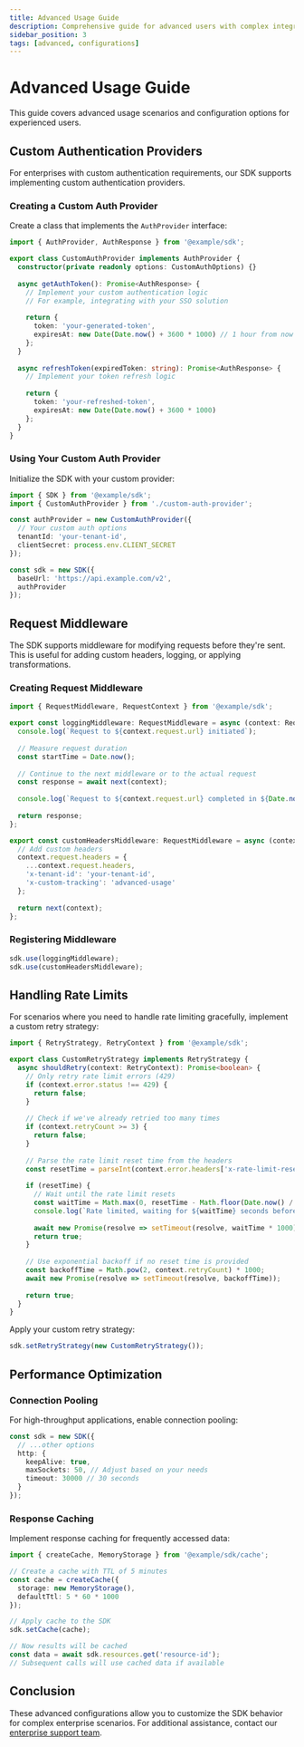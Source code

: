 ```yaml
---
title: Advanced Usage Guide
description: Comprehensive guide for advanced users with complex integration scenarios.
sidebar_position: 3
tags: [advanced, configurations]
---
```


# Advanced Usage Guide

This guide covers advanced usage scenarios and configuration options for experienced users.

## Custom Authentication Providers

For enterprises with custom authentication requirements, our SDK supports implementing custom authentication providers.

### Creating a Custom Auth Provider

Create a class that implements the `AuthProvider` interface:

```typescript
import { AuthProvider, AuthResponse } from '@example/sdk';

export class CustomAuthProvider implements AuthProvider {
  constructor(private readonly options: CustomAuthOptions) {}
  
  async getAuthToken(): Promise<AuthResponse> {
    // Implement your custom authentication logic
    // For example, integrating with your SSO solution
    
    return {
      token: 'your-generated-token',
      expiresAt: new Date(Date.now() + 3600 * 1000) // 1 hour from now
    };
  }
  
  async refreshToken(expiredToken: string): Promise<AuthResponse> {
    // Implement your token refresh logic
    
    return {
      token: 'your-refreshed-token',
      expiresAt: new Date(Date.now() + 3600 * 1000)
    };
  }
}
```

### Using Your Custom Auth Provider

Initialize the SDK with your custom provider:

```typescript
import { SDK } from '@example/sdk';
import { CustomAuthProvider } from './custom-auth-provider';

const authProvider = new CustomAuthProvider({
  // Your custom auth options
  tenantId: 'your-tenant-id',
  clientSecret: process.env.CLIENT_SECRET
});

const sdk = new SDK({
  baseUrl: 'https://api.example.com/v2',
  authProvider
});
```

## Request Middleware

The SDK supports middleware for modifying requests before they're sent. This is useful for adding custom headers, logging, or applying transformations.

### Creating Request Middleware

```typescript
import { RequestMiddleware, RequestContext } from '@example/sdk';

export const loggingMiddleware: RequestMiddleware = async (context: RequestContext, next) => {
  console.log(`Request to ${context.request.url} initiated`);
  
  // Measure request duration
  const startTime = Date.now();
  
  // Continue to the next middleware or to the actual request
  const response = await next(context);
  
  console.log(`Request to ${context.request.url} completed in ${Date.now() - startTime}ms`);
  
  return response;
};

export const customHeadersMiddleware: RequestMiddleware = async (context: RequestContext, next) => {
  // Add custom headers
  context.request.headers = {
    ...context.request.headers,
    'x-tenant-id': 'your-tenant-id',
    'x-custom-tracking': 'advanced-usage'
  };
  
  return next(context);
};
```

### Registering Middleware

```typescript
sdk.use(loggingMiddleware);
sdk.use(customHeadersMiddleware);
```

## Handling Rate Limits

For scenarios where you need to handle rate limiting gracefully, implement a custom retry strategy:

```typescript
import { RetryStrategy, RetryContext } from '@example/sdk';

export class CustomRetryStrategy implements RetryStrategy {
  async shouldRetry(context: RetryContext): Promise<boolean> {
    // Only retry rate limit errors (429)
    if (context.error.status !== 429) {
      return false;
    }
    
    // Check if we've already retried too many times
    if (context.retryCount >= 3) {
      return false;
    }
    
    // Parse the rate limit reset time from the headers
    const resetTime = parseInt(context.error.headers['x-rate-limit-reset'] || '0', 10);
    
    if (resetTime) {
      // Wait until the rate limit resets
      const waitTime = Math.max(0, resetTime - Math.floor(Date.now() / 1000));
      console.log(`Rate limited, waiting for ${waitTime} seconds before retrying`);
      
      await new Promise(resolve => setTimeout(resolve, waitTime * 1000));
      return true;
    }
    
    // Use exponential backoff if no reset time is provided
    const backoffTime = Math.pow(2, context.retryCount) * 1000;
    await new Promise(resolve => setTimeout(resolve, backoffTime));
    
    return true;
  }
}
```

Apply your custom retry strategy:

```typescript
sdk.setRetryStrategy(new CustomRetryStrategy());
```

## Performance Optimization

### Connection Pooling

For high-throughput applications, enable connection pooling:

```typescript
const sdk = new SDK({
  // ...other options
  http: {
    keepAlive: true,
    maxSockets: 50, // Adjust based on your needs
    timeout: 30000 // 30 seconds
  }
});
```

### Response Caching

Implement response caching for frequently accessed data:

```typescript
import { createCache, MemoryStorage } from '@example/sdk/cache';

// Create a cache with TTL of 5 minutes
const cache = createCache({
  storage: new MemoryStorage(),
  defaultTtl: 5 * 60 * 1000
});

// Apply cache to the SDK
sdk.setCache(cache);

// Now results will be cached
const data = await sdk.resources.get('resource-id');
// Subsequent calls will use cached data if available
```

## Conclusion

These advanced configurations allow you to customize the SDK behavior for complex enterprise scenarios. For additional assistance, contact our [enterprise support team](mailto:enterprise-support@example.com). 